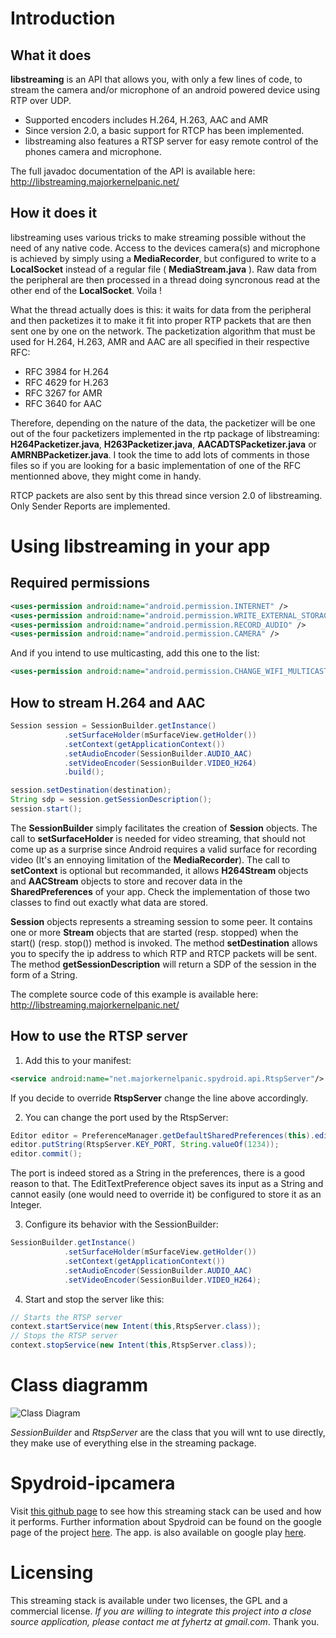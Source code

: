 # Introduction

## What it does

**libstreaming** is an API that allows you, with only a few lines of code, to stream the camera and/or microphone of an android powered device using RTP over UDP. 

* Supported encoders includes H.264, H.263, AAC and AMR
* Since version 2.0, a basic support for RTCP has been implemented.
* libstreaming also features a RTSP server for easy remote control of the phones camera and microphone.

The full javadoc documentation of the API is available here: http://libstreaming.majorkernelpanic.net/

## How it does it

libstreaming uses various tricks to make streaming possible without the need of any native code. Access to the devices camera(s) and microphone is achieved by simply using a **MediaRecorder**, but configured to write to a **LocalSocket** instead of a regular file ( **MediaStream.java** ). Raw data from the peripheral are then processed in a thread doing syncronous read at the other end of the **LocalSocket**. Voila !

What the thread actually does is this: it waits for data from the peripheral and then packetizes it to make it fit into proper RTP packets that are then sent one by one on the network. The packetization algorithm that must be used for H.264, H.263, AMR and AAC are all specified in their respective RFC:

* RFC 3984 for H.264
* RFC 4629 for H.263
* RFC 3267 for AMR
* RFC 3640 for AAC

Therefore, depending on the nature of the data, the packetizer will be one out of the four packetizers implemented in the rtp package of libstreaming: **H264Packetizer.java**, **H263Packetizer.java**, **AACADTSPacketizer.java** or **AMRNBPacketizer.java**. I took the time to add lots of comments in those files so if you are looking for a basic implementation of one of the RFC mentionned above, they might come in handy.

RTCP packets are also sent by this thread since version 2.0 of libstreaming. Only Sender Reports are implemented.

# Using libstreaming in your app

## Required permissions

```xml
<uses-permission android:name="android.permission.INTERNET" />
<uses-permission android:name="android.permission.WRITE_EXTERNAL_STORAGE" />
<uses-permission android:name="android.permission.RECORD_AUDIO" />
<uses-permission android:name="android.permission.CAMERA" />
```

And if you intend to use multicasting, add this one to the list:

```xml
<uses-permission android:name="android.permission.CHANGE_WIFI_MULTICAST_STATE" />
```

## How to stream H.264 and AAC

```java
Session session = SessionBuilder.getInstance()
			.setSurfaceHolder(mSurfaceView.getHolder())
			.setContext(getApplicationContext())
			.setAudioEncoder(SessionBuilder.AUDIO_AAC)
			.setVideoEncoder(SessionBuilder.VIDEO_H264)
			.build();

session.setDestination(destination);
String sdp = session.getSessionDescription();
session.start();
```

The **SessionBuilder** simply facilitates the creation of **Session** objects. The call to **setSurfaceHolder** is needed for video streaming, that should not come up as a surprise since Android requires a valid surface for recording video (It's an ennoying limitation of the **MediaRecorder**). The call to **setContext** is optional but recommanded, it allows **H264Stream** objects and **AACStream** objects to store and recover data in the **SharedPreferences** of your app. Check the implementation of those two classes to find out exactly what data are stored. 

**Session** objects represents a streaming session to some peer. It contains one or more **Stream** objects that are started (resp. stopped) when the start() (resp. stop()) method is invoked. The method **setDestination** allows you to specify the ip address to which RTP and RTCP packets will be sent. The method **getSessionDescription** will return a SDP of the session in the form of a String.

The complete source code of this example is available here: http://libstreaming.majorkernelpanic.net/

## How to use the RTSP server

1. Add this to your manifest:

```xml
<service android:name="net.majorkernelpanic.spydroid.api.RtspServer"/>
```

If you decide to override **RtspServer** change the line above accordingly.

2. You can change the port used by the RtspServer:

```java
Editor editor = PreferenceManager.getDefaultSharedPreferences(this).edit();
editor.putString(RtspServer.KEY_PORT, String.valueOf(1234));
editor.commit();
```

The port is indeed stored as a String in the preferences, there is a good reason to that. The EditTextPreference object saves its input as a String and cannot easily (one would need to override it) be configured to store it as an Integer.

3. Configure its behavior with the SessionBuilder:

```java
SessionBuilder.getInstance()    
			.setSurfaceHolder(mSurfaceView.getHolder())
			.setContext(getApplicationContext())
			.setAudioEncoder(SessionBuilder.AUDIO_AAC)
			.setVideoEncoder(SessionBuilder.VIDEO_H264);
```

4. Start and stop the server like this:

```java
// Starts the RTSP server
context.startService(new Intent(this,RtspServer.class));
// Stops the RTSP server
context.stopService(new Intent(this,RtspServer.class));
```

# Class diagramm

![Class Diagram](http://majorkernelpanic.net/libstreaming/ClassDiagram.png "Class diagram")

*SessionBuilder* and *RtspServer* are the class that you will wnt to use directly, they make use of everything else in the streaming package.

# Spydroid-ipcamera

Visit [this github page](https://github.com/fyhertz/spydroid-ipcamera) to see how this streaming stack can be used and how it performs.
Further information about Spydroid can be found on the google page of the project [here](https://spydroid-ipcamera.googlecode.com).
The app. is also available on google play [here](https://play.google.com/store/apps/details?id=net.majorkernelpanic.spydroid).

# Licensing

This streaming stack is available under two licenses, the GPL and a commercial license. *If you are willing to integrate this project into a close source application, please contact me at fyhertz at gmail.com*. Thank you.